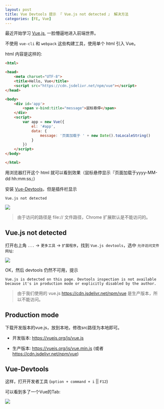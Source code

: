 ```yaml
---
layout: post
title: Vue Devtools 提示 『 Vue.js not detected 』 解决方法
categories: [FE, Vue]
---
```


最近开始学习 [Vue.js](https://cn.vuejs.org/), 一脸懵逼地进入前端世界。

不使用 `vue-cli` 和 `webpack` 这些构建工具，使用单个 html 引入 Vue。

html 内容是这样的:

``` html
<html>

<head>
    <meta charset="UTF-8">
    <title>Hello, Vue</title>
    <script src="https://cdn.jsdelivr.net/npm/vue"></script>
</head>

<body>
    <div id='app'>
        <span v-bind:title="message">鼠标悬停</span>
    </div>
    <script>
        var app = new Vue({
            el: '#app',
            data: {
                message: '页面加载于 ' + new Date().toLocaleString()
            }
        })
    </script>
</body>

</html>
```

<!-- more -->

用浏览器打开这个 html 就可以看到效果（鼠标悬停显示『页面加载于yyyy-MM-dd hh:mm:ss』）

安装 [Vue-Devtools](https://chrome.google.com/webstore/detail/nhdogjmejiglipccpnnnanhbledajbpd)，但是插件栏显示

`Vue.js not detected`

![](https://fangr-cc-image.oss-cn-beijing.aliyuncs.com/18-8-16/41087835.jpg)

> 由于访问的路径是 file:// 文件路径，Chrome 扩展默认是不能访问的。

## Vue.js not detected

打开右上角 `...` -> `更多工具` -> `扩展程序`，找到 `Vue.js devtools`，选中 `允许访问文件网址`:

![](https://fangr-cc-image.oss-cn-beijing.aliyuncs.com/18-8-16/14411118.jpg)

OK，然后 devtools 仍然不可用，提示

`Vue.js is detected on this page. Devtools inspection is not available because it's in production mode or explicitly disabled by the author.`

> 由于我们使用的 vue.js <https://cdn.jsdelivr.net/npm/vue> 是生产版本，所以不能访问。

## Production mode

下载开发版本的vue.js，放到本地，修改src路径为本地即可。

* 开发版本: https://vuejs.org/js/vue.js

* 生产版本: https://vuejs.org/js/vue.min.js (或者 https://cdn.jsdelivr.net/npm/vue)


## Vue-Devtools

这样，打开开发者工具 (`option + command + i` || `F12`)

可以看到多了一个Vue的Tab:

![](https://fangr-cc-image.oss-cn-beijing.aliyuncs.com/18-8-16/10548580.jpg)
